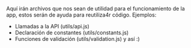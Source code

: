Aquí irán archivos que nos sean de utilidad para el funcionamiento de la app, estos serán de ayuda para reutiliza4r código. 
Ejemplos: 
- Llamadas a la API (utils/api.js)
- Declaración de constantes (utils/constants.js)
- Funciones de validación (utils/validation.js)
y así :) 
